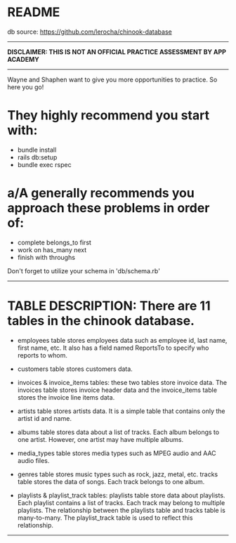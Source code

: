 # README
db source: https://github.com/lerocha/chinook-database
________________________________________________________________________________
**DISCLAIMER: THIS IS NOT AN OFFICIAL PRACTICE ASSESSMENT BY APP ACADEMY**
________________________________________________________________________________

Wayne and Shaphen want to give you more opportunities to practice.
So here you go!


# They highly recommend you start with:
 - bundle install
 - rails db:setup <!-- note: may take a few minutes to install -->
 - bundle exec rspec

# a/A generally recommends you approach these problems in order of:
 - complete belongs_to first
 - work on has_many next
 - finish with throughs

Don't forget to utilize your schema in 'db/schema.rb'

________________________________________________________________________________
# TABLE DESCRIPTION: There are 11 tables in the chinook database.

 - employees table stores employees data such as employee id, last name, first 
 name, etc. It also has a field named ReportsTo to specify who reports to whom.

 - customers table stores customers data.

 - invoices & invoice_items tables: these two tables store invoice data. The 
 invoices table stores invoice header data and the invoice_items table stores 
 the invoice line items data.

 - artists table stores artists data. It is a simple table that contains only 
 the artist id and name.

 - albums table stores data about a list of tracks. Each album belongs to one 
 artist. However, one artist may have multiple albums.

 - media_types table stores media types such as MPEG audio and AAC audio files.

 - genres table stores music types such as rock, jazz, metal, etc.
 tracks table stores the data of songs. Each track belongs to one album.
 
 - playlists & playlist_track tables: playlists table store data about playlists. 
 Each playlist contains a list of tracks. Each track may belong to multiple 
 playlists. The relationship between the playlists table and tracks table is 
 many-to-many. The playlist_track table is used to reflect this relationship.
 ________________________________________________________________________________